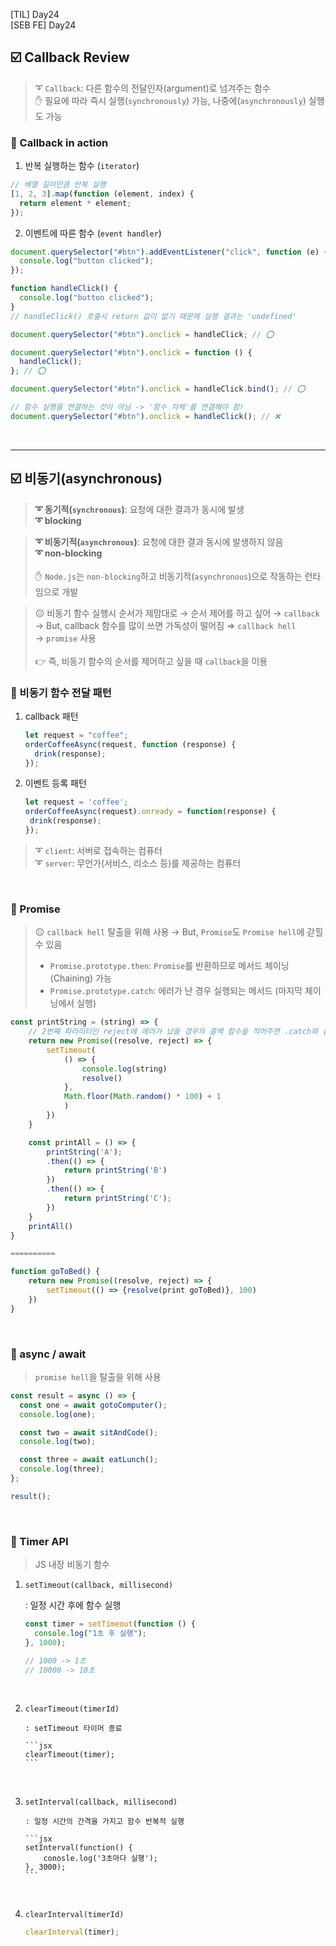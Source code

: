 [TIL] Day24 <br/>
[SEB FE] Day24

## ☑️ Callback Review

> ➰ `Callback`: 다른 함수의 전달인자(argument)로 넘겨주는 함수 <br/>
> ✋ 필요에 따라 즉시 실행(`synchronously`) 가능, 나중에(`asynchronously`) 실행도 가능

### 📎 Callback in action

1. 반복 실행하는 함수 (`iterator`)

```jsx
// 배열 길이만큼 반복 실행
[1, 2, 3].map(function (element, index) {
  return element * element;
});
```

2. 이벤트에 따른 함수 (`event handler`)

```jsx
document.querySelector("#btn").addEventListener("click", function (e) {
  console.log("button clicked");
});
```

```jsx
function handleClick() {
  console.log("button clicked");
}
// handleClick() 호출시 return 값이 없기 때문에 실행 결과는 'undefined'

document.querySelector("#btn").onclick = handleClick; // ⭕️

document.querySelector("#btn").onclick = function () {
  handleClick();
}; // ⭕️

document.querySelector("#btn").onclick = handleClick.bind(); // ⭕️

// 함수 실행을 연결하는 것이 아님 -> '함수 자체'를 연결해야 함!
document.querySelector("#btn").onclick = handleClick(); // ❌
```

<br/>

---

## ☑️ 비동기(asynchronous)

> **➰ 동기적(`synchronous`)**: 요청에 대한 결과가 동시에 발생 <br/> **➰ blocking**

> **➰ 비동기적(`asynchronous`)**: 요청에 대한 결과 동시에 발생하지 않음 <br/> **➰ non-blocking** <br/><br/>
> ✋ `Node.js`는 `non-blocking`하고 비동기적(`asynchronous`)으로 작동하는 런타임으로 개발

> 😐 비동기 함수 실행시 순서가 제맘대로 → 순서 제어를 하고 싶어 → `callback` <br/>
> → But, callback 함수를 많이 쓰면 가독성이 떨어짐 ⇒ `callback hell` <br/>
> → `promise` 사용 <br/><br/>
> 👉 즉, 비동기 함수의 순서를 제어하고 싶을 때 `callback`을 이용

### 📎 비동기 함수 전달 패턴

1. callback 패턴

   ```jsx
   let request = "coffee";
   orderCoffeeAsync(request, function (response) {
     drink(response);
   });
   ```

2. 이벤트 등록 패턴

   ```jsx
   let request = 'coffee';
   orderCoffeeAsync(request).onready = function(response) {
   	drink(response);
   });
   ```

> ➰ `client`: 서버로 접속하는 컴퓨터 <br/>
> ➰ `server`: 무언가(서비스, 리소스 등)를 제공하는 컴퓨터

<br/>

### 📎 Promise

> 😐 `callback hell` 탈출을 위해 사용 → But, `Promise`도 `Promise hell`에 갇힐 수 있음
>
> - `Promise.prototype.then`: `Promise`를 반환하므로 메서드 체이닝(Chaining) 가능
> - `Promise.prototype.catch`: 에러가 난 경우 실행되는 메서드 (마지막 체이닝에서 실행)

```jsx
const printString = (string) => {
	// 2번째 파라미터인 reject에 에러가 났을 경우의 콜백 함수을 적어주면 .catch와 같은 역할 수행
	return new Promise((resolve, reject) => {
		setTimeout(
			() => {
				console.log(string)
				resolve()
			},
			Math.floor(Math.random() * 100) + 1
			)
		})
	}

	const printAll = () => {
		printString('A');
		.then(() => {
			return printString('B')
		})
		.then(() => {
			return printString('C');
		})
	}
	printAll()
}

==========

function goToBed() {
	return new Promise((resolve, reject) => {
		setTimeout(() => {resolve(print goToBed)}, 100)
	})
}
```

<br/>

### 📎 async / await

> `promise hell`을 탈출을 위해 사용

```jsx
const result = async () => {
  const one = await gotoComputer();
  console.log(one);

  const two = await sitAndCode();
  console.log(two);

  const three = await eatLunch();
  console.log(three);
};

result();
```

<br/>

### 📎 Timer API

> JS 내장 비동기 함수

1. `setTimeout(callback, millisecond)`

   : 일정 시간 후에 함수 실행

   ```jsx
   const timer = setTimeout(function () {
     console.log("1초 후 실행");
   }, 1000);

   // 1000 -> 1초
   // 10000 -> 10초
   ```

<br/>

2.  `clearTimeout(timerId)`

        : setTimeout 타이머 종료

        ```jsx
        clearTimeout(timer);
        ```

    <br/>

3.  `setInterval(callback, millisecond)`

        : 일정 시간의 간격을 가지고 함수 반복적 실행

        ```jsx
        setInterval(function() {
        	conosle.log('3초마다 실행');
        }, 3000);
        ```

    <br/>

4.  `clearInterval(timerId)`

    ```jsx
    clearInterval(timer);
    ```
